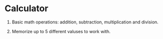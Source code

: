 # Calculator

1. Basic math operations: addition, subtraction, multiplication and division.

2. Memorize up to 5 different valuses to work with.